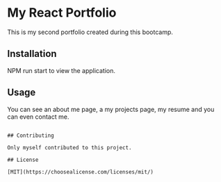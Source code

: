 # My React Portfolio

This is my second portfolio created during this bootcamp.

## Installation

NPM run start to view the application.

## Usage

You can see an about me page, a my projects page, my resume and you can even contact me.

```

## Contributing

Only myself contributed to this project.

## License

[MIT](https://choosealicense.com/licenses/mit/)
```
